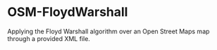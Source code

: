 # OSM-FloydWarshall
Applying the Floyd Warshall algorithm over an Open Street Maps map through a provided XML file.
